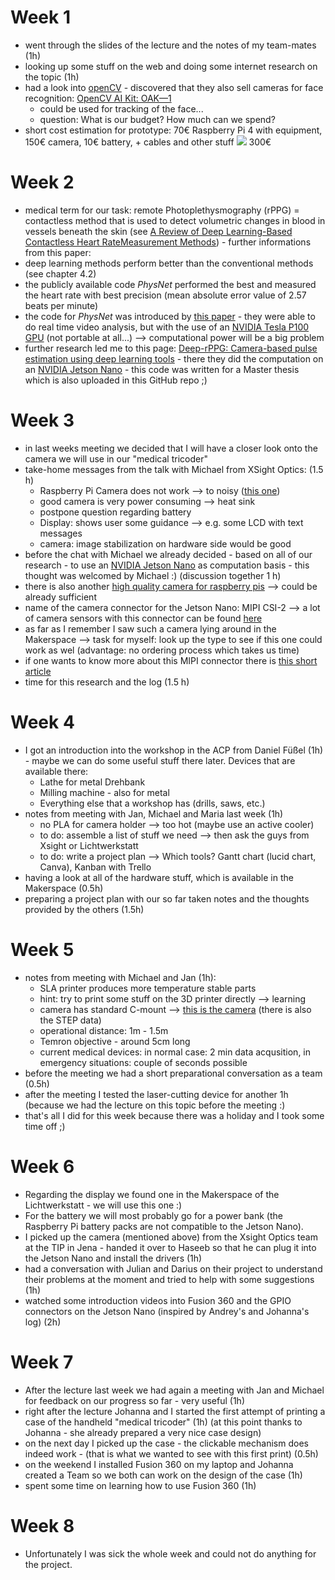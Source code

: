# Week 1

* went through the slides of the lecture and the notes of my team-mates (1h)
* looking up some stuff on the web and doing some internet research on the topic (1h)
* had a look into [openCV](https://opencv.org/) - discovered that they also sell cameras for face recognition: [OpenCV AI Kit: OAK—1](https://store.opencv.ai/products/oak-1)
  * could be used for tracking of the face...
  * question: What is our budget? How much can we spend?
* short cost estimation for prototype: 70€ Raspberry Pi 4 with equipment, 150€ camera, 10€ battery, + cables and other stuff <img src="https://render.githubusercontent.com/render/math?math=\approx"> 300€

# Week 2
* medical term for our task: remote Photoplethysmography (rPPG) = contactless method that is used to detect volumetric changes in blood in vessels beneath the skin (see [A Review of Deep Learning-Based Contactless Heart RateMeasurement Methods](https://mdpi-res.com/d_attachment/sensors/sensors-21-03719/article_deploy/sensors-21-03719.pdf)) - further informations from this paper:
 * deep learning methods perform better than the conventional methods (see chapter 4.2)
 * the publicly available code _PhysNet_ performed the best and measured the heart rate with best precision (mean absolute error value of 2.57 beats per minute)
 * the code for _PhysNet_ was introduced by [this paper](https://arxiv.org/pdf/1905.02419.pdf) - they were able to do real time video analysis, but with the use of an [NVIDIA Tesla P100 GPU](https://www.nvidia.com/de-de/data-center/tesla-p100/) (not portable at all...) --> computational power will be a big problem
* further research led me to this page: [Deep-rPPG: Camera-based pulse estimation using deep learning tools](https://github.com/terbed/Deep-rPPG) - there they did the computation on an [NVIDIA Jetson Nano](https://developer.nvidia.com/embedded/jetson-nano) - this code was written for a Master thesis which is also uploaded in this GitHub repo ;)

# Week 3
* in last weeks meeting we decided that I will have a closer look onto the camera we will use in our "medical tricoder"
* take-home messages from the talk with Michael from XSight Optics: (1.5 h)
  * Raspberry Pi Camera does not work --> to noisy ([this one](https://www.raspberrypi.com/products/camera-module-v2/))
  * good camera is very power consuming --> heat sink 
  * postpone question regarding battery
  * Display: shows user some guidance --> e.g. some LCD with text messages
  * camera: image stabilization on hardware side would be good
* before the chat with Michael we already decided - based on all of our research - to use an [NVIDIA Jetson Nano](https://developer.nvidia.com/embedded/jetson-nano) as computation basis - this thought was welcomed by Michael :) (discussion together 1 h)
* there is also another [high quality camera for raspberry pis](https://www.raspberrypi.com/products/raspberry-pi-high-quality-camera/) --> could be already sufficient
* name of the camera connector for the Jetson Nano: MIPI CSI-2 --> a lot of camera sensors with this connector can be found [here](https://www.vision-components.com/en/products/oem-embedded-vision-systems/mipi-camera-modules/#c5082)
* as far as I remember I saw such a camera lying around in the Makerspace --> task for myself: look up the type to see if this one could work as wel (advantage: no ordering process which takes us time)
* if one wants to know more about this MIPI connector there is [this short article](https://www.linkedin.com/pulse/what-mipi-camera-how-does-work-e-con-systems/)
* time for this research and the log (1.5 h)

# Week 4
* I got an introduction into the workshop in the ACP from Daniel Füßel (1h) - maybe we can do some useful stuff there later. Devices that are available there:
  * Lathe for metal Drehbank
  * Milling machine - also for metal
  * Everything else that a workshop has (drills, saws, etc.)
* notes from meeting with Jan, Michael and Maria last week (1h)
  * no PLA for camera holder --> too hot (maybe use an active cooler)
  * to do: assemble a list of stuff we need --> then ask the guys from Xsight or Lichtwerkstatt
  * to do: write a project plan --> Which tools? Gantt chart (lucid chart, Canva), Kanban with Trello
* having a look at all of the hardware stuff, which is available in the Makerspace (0.5h)
* preparing a project plan with our so far taken notes and the thoughts provided by the others (1.5h)

# Week 5
* notes from meeting with Michael and Jan (1h):
  * SLA printer produces more temperature stable parts
  * hint: try to print some stuff on the 3D printer directly --> learning
  * camera has standard C-mount --> [this is the camera](https://www.alliedvision.com/en/products/alvium-configurator/alvium-1800-c/158/#_configurator) (there is also the STEP data)
  * operational distance: 1m - 1.5m
  * Temron objective - around 5cm long
  * current medical devices: in normal case: 2 min data acqusition, in emergency situations: couple of seconds possible
* before the meeting we had a short preparational conversation as a team (0.5h)
* after the meeting  I tested the laser-cutting device for another 1h (because we had the lecture on this topic before the meeting :)
* that's all I did for this week because there was a holiday and I took some time off ;)

# Week 6
* Regarding the display we found one in the Makerspace of the Lichtwerkstatt - we will use this one :)
* For the battery we will most probably go for a power bank (the Raspberry Pi battery packs are not compatible to the Jetson Nano).
* I picked up the camera (mentioned above) from the Xsight Optics team at the TIP in Jena - handed it over to Haseeb so that he can plug it into the Jetson Nano and install the drivers (1h)
* had a conversation with Julian and Darius on their project to understand their problems at the moment and tried to help with some suggestions (1h)
* watched some introduction videos into Fusion 360 and the GPIO connectors on the Jetson Nano (inspired by Andrey's and Johanna's log) (2h)

# Week 7
* After the lecture last week we had again a meeting with Jan and Michael for feedback on our progress so far - very useful (1h)
* right after the lecture Johanna and I started the first attempt of printing a case of the handheld "medical tricoder" (1h) (at this point thanks to Johanna - she already prepared a very nice case design)
* on the next day I picked up the case - the clickable mechanism does indeed work *-* (that is what we wanted to see with this first print) (0.5h)
* on the weekend I installed Fusion 360 on my laptop and Johanna created a Team so we both can work on the design of the case (1h)
* spent some time on learning how to use Fusion 360 (1h)

# Week 8
* Unfortunately I was sick the whole week and could not do anything for the project.
